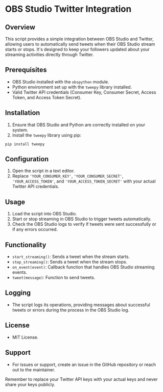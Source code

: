 # OBS Studio Twitter Integration

## Overview

This script provides a simple integration between OBS Studio and Twitter, allowing users to automatically send tweets when their OBS Studio stream starts or stops. It's designed to keep your followers updated about your streaming activities directly through Twitter.

## Prerequisites

- OBS Studio installed with the `obspython` module.
- Python environment set up with the `tweepy` library installed.
- Valid Twitter API credentials (Consumer Key, Consumer Secret, Access Token, and Access Token Secret).

## Installation

1. Ensure that OBS Studio and Python are correctly installed on your system.
2. Install the `tweepy` library using pip:

```
pip install tweepy
```


## Configuration

1. Open the script in a text editor.
2. Replace `'YOUR_CONSUMER_KEY'`, `'YOUR_CONSUMER_SECRET'`, `'YOUR_ACCESS_TOKEN'`, and `'YOUR_ACCESS_TOKEN_SECRET'` with your actual Twitter API credentials.

## Usage

1. Load the script into OBS Studio.
2. Start or stop streaming in OBS Studio to trigger tweets automatically.
3. Check the OBS Studio logs to verify if tweets were sent successfully or if any errors occurred.

## Functionality

- `start_streaming()`: Sends a tweet when the stream starts.
- `stop_streaming()`: Sends a tweet when the stream stops.
- `on_event(event)`: Callback function that handles OBS Studio streaming events.
- `tweet(message)`: Function to send tweets.

## Logging

- The script logs its operations, providing messages about successful tweets or errors during the process in the OBS Studio log.

## License

- MIT License.

## Support

- For issues or support, create an issue in the GitHub repository or reach out to the maintainer.

Remember to replace your Twitter API keys with your actual keys and never share your keys publicly.
